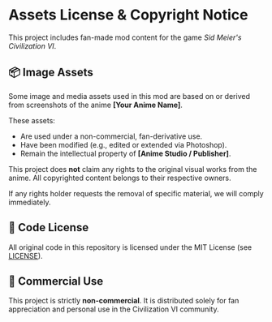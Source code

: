 # Assets License & Copyright Notice

This project includes fan-made mod content for the game *Sid Meier's Civilization VI*.

## 📦 Image Assets

Some image and media assets used in this mod are based on or derived from screenshots of the anime **[Your Anime Name]**.

These assets:
- Are used under a non-commercial, fan-derivative use.
- Have been modified (e.g., edited or extended via Photoshop).
- Remain the intellectual property of **[Anime Studio / Publisher]**.

This project does **not** claim any rights to the original visual works from the anime. All copyrighted content belongs to their respective owners.

If any rights holder requests the removal of specific material, we will comply immediately.

## 💼 Code License

All original code in this repository is licensed under the MIT License (see [LICENSE](./LICENSE)).

## 🚫 Commercial Use

This project is strictly **non-commercial**. It is distributed solely for fan appreciation and personal use in the Civilization VI community.
